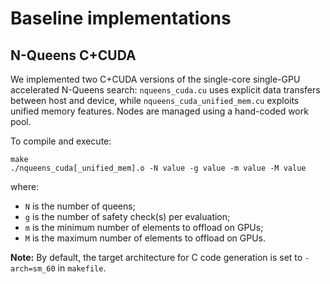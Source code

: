 # Baseline implementations

## N-Queens C+CUDA

We implemented two C+CUDA versions of the single-core single-GPU accelerated N-Queens
search: `nqueens_cuda.cu` uses explicit data transfers between host and device, while
`nqueens_cuda_unified_mem.cu` exploits unified memory features.
Nodes are managed using a hand-coded work pool.

To compile and execute:
```
make
./nqueens_cuda[_unified_mem].o -N value -g value -m value -M value
```
where:
- `N` is the number of queens;
- `g` is the number of safety check(s) per evaluation;
- `m` is the minimum number of elements to offload on GPUs;
- `M` is the maximum number of elements to offload on GPUs.

**Note:** By default, the target architecture for C code generation is set to
`-arch=sm_60` in `makefile`.
